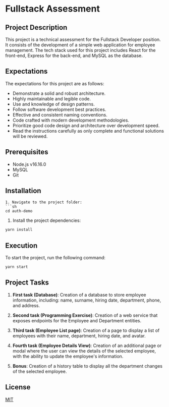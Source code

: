 # Fullstack Assessment

## Project Description
This project is a technical assessment for the Fullstack Developer position. It consists of the development of a simple web application for employee management. The tech stack used for this project includes React for the front-end, Express for the back-end, and MySQL as the database.

## Expectations
The expectations for this project are as follows:

* Demonstrate a solid and robust architecture.
* Highly maintainable and legible code.
* Use and knowledge of design patterns.
* Follow software development best practices.
* Effective and consistent naming conventions.
* Code crafted with modern development methodologies.
* Prioritize good code design and architecture over development speed.
* Read the instructions carefully as only complete and functional solutions will be reviewed.

## Prerequisites
* Node.js v16.16.0
* MySQL
* Git

## Installation
```
1. Navigate to the project folder:
```sh
cd auth-demo
```
1. Install the project dependencies:
```sh
yarn install
```

## Execution
To start the project, run the following command:
```sh
yarn start
```

## Project Tasks
1. **First task (Database)**: Creation of a database to store employee information, including: name, surname, hiring date, department, phone, and address.

2. **Second task (Programming Exercise)**: Creation of a web service that exposes endpoints for the Employee and Department entities.

3. **Third task (Employee List page)**: Creation of a page to display a list of employees with their name, department, hiring date, and avatar.

4. **Fourth task (Employee Details View)**: Creation of an additional page or modal where the user can view the details of the selected employee, with the ability to update the employee's information.

5. **Bonus**: Creation of a history table to display all the department changes of the selected employee.

## License
[MIT](https://choosealicense.com/licenses/mit/)